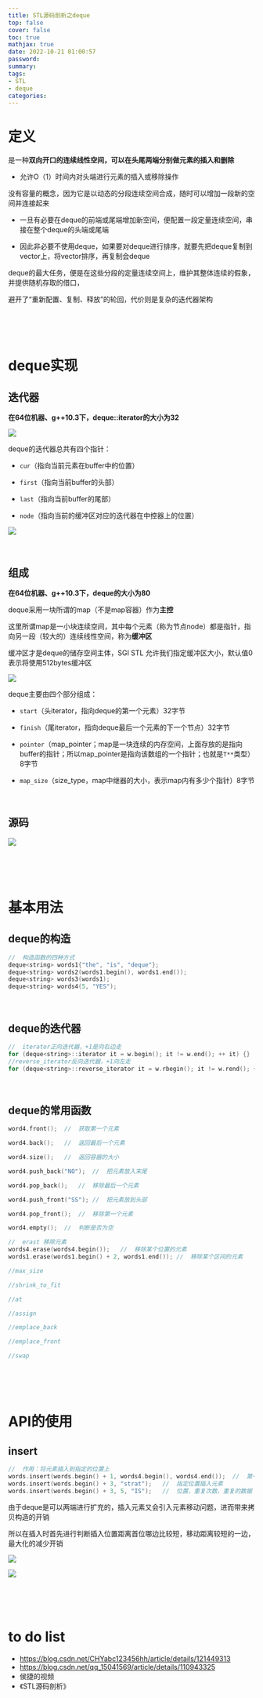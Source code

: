 ```yaml
---
title: STL源码剖析之deque
top: false
cover: false
toc: true
mathjax: true
date: 2022-10-21 01:00:57
password:
summary:
tags:
- STL
- deque
categories:
---
```






# 定义

是一种**双向开口的连续线性空间，可以在头尾两端分别做元素的插入和删除**

- 允许O（1）时间内对头端进行元素的插入或移除操作

没有容量的概念，因为它是以动态的分段连续空间合成，随时可以增加一段新的空间并连接起来

- 一旦有必要在deque的前端或尾端增加新空间，便配置一段定量连续空间，串接在整个deque的头端或尾端

- 因此非必要不使用deque，如果要对deque进行排序，就要先把deque复制到vector上，将vector排序，再复制会deque

deque的最大任务，便是在这些分段的定量连续空间上，维护其整体连续的假象，并提供随机存取的借口，

避开了“重新配置、复制、释放”的轮回，代价则是复杂的迭代器架构

<br/>

<br/>

<br/>

# deque实现

## 迭代器

**在64位机器、g++10.3下，deque::iterator的大小为32**

![](/medias/STL源码剖析之deque/deque迭代器示意图.png)

deque的迭代器总共有四个指针：

- `cur`（指向当前元素在buffer中的位置）

- `first`（指向当前buffer的头部）

- `last`（指向当前buffer的尾部）

- `node`（指向当前的缓冲区对应的迭代器在中控器上的位置）

![](/medias/STL源码剖析之deque/deque迭代器源码.png)

<br/>

## 组成

**在64位机器、g++10.3下，deque的大小为80**

deque采用一块所谓的map（不是map容器）作为**主控**

这里所谓map是一小块连续空间，其中每个元素（称为节点node）都是指针，指向另一段（较大的）连续线性空间，称为**缓冲区**

缓冲区才是deque的储存空间主体，SGI STL 允许我们指定缓冲区大小，默认值0表示将使用512bytes缓冲区

![](/medias/STL源码剖析之deque/deque中中控器、缓冲区、迭代器的相互关系.png)

deque主要由四个部分组成：

- `start`（头iterator，指向deque的第一个元素）32字节

- `finish`（尾iterator，指向deque最后一个元素的下一个节点）32字节

- `pointer`（map_pointer；map是一块连续的内存空间，上面存放的是指向buffer的指针；所以map_pointer是指向该数组的一个指针；也就是`T**`类型）8字节

- `map_size`（size_type，map中继器的大小，表示map内有多少个指针）8字节

<br/>

## 源码

![](/medias/STL源码剖析之deque/deque数据结构.png)

<br/>

<br/>

<br/>

# 基本用法

## deque的构造

```cpp
//	构造函数的四种方式
deque<string> words1{"the", "is", "deque"};
deque<string> words2(words1.begin(), words1.end());
deque<string> words3(words1);
deque<string> words4(5, "YES");
```

<br/>

## deque的迭代器

```cpp
//	iterator正向迭代器，+1是向右边走
for (deque<string>::iterator it = w.begin(); it != w.end(); ++ it) {}
//reverse_iterator反向迭代器，+1向左走
for (deque<string>::reverse_iterator it = w.rbegin(); it != w.rend(); ++ it) {}
```

<br/>

## deque的常用函数

```cpp
word4.front();	//	获取第一个元素

word4.back();	//	返回最后一个元素

word4.size();	//	返回容器的大小

word4.push_back("NO");	//	把元素放入末尾

word4.pop_back();	//	移除最后一个元素

word4.push_front("SS");	//	把元素放到头部

word4.pop_front();	//	移除第一个元素

word4.empty();	//	判断是否为空

//	erast 移除元素
words4.erase(words4.begin());	//	移除某个位置的元素
words1.erase(words1.begin() + 2, words1.end());	//	移除某个区间的元素

//max_size

//shrink_to_fit

//at

//assign

//emplace_back

//emplace_front

//swap
```

<br/>

<br/>

<br/>

# API的使用

## insert

```cpp
//	作用：将元素插入到指定的位置上
words.insert(words.begin() + 1, words4.begin(), words4.end());	//	第一个参数是位置，后面是要插入的容器的内容
words.insert(words.begin() + 3, "strat");	//	指定位置插入元素
words.insert(words.begin() + 3, 5, "IS");	//	位置，重复次数，重复的数据
```

由于deque是可以两端进行扩充的，插入元素又会引入元素移动问题，进而带来拷贝构造的开销

所以在插入时首先进行判断插入位置距离首位哪边比较短，移动距离较短的一边，最大化的减少开销

![](/medias/STL源码剖析之deque/deque的insert_01.png)

![](/medias/STL源码剖析之deque/deque的insert_02.png)

<br/>

<br/>

<br/>

# to do list

- https://blog.csdn.net/CHYabc123456hh/article/details/121449313
- https://blog.csdn.net/qq_15041569/article/details/110943325
- 侯捷的视频
- 《STL源码剖析》
